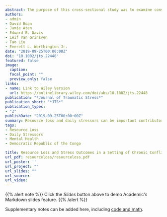 ```yaml
---
abstract: The purpose of this cross‐sectional study was to examine conservation of resources (COR) theory in the context of armed conflict in Africa. Specifically, within the setting of ongoing chronic conflict in the eastern Democratic Republic of the Congo (DRC), we tested the COR theory prediction that resource loss contributes to various stress outcomes. Consistent with COR theory, resource loss predicted all four stress outcomes above and beyond the contribution of demographics, relocation experiences, and daily stressors; however, this effect was small, ΔR2 = .02–.06. The most consistent and strongest predictors of stress outcomes were daily stressors, βs = .42–.62; number of relocation experiences, βs = .33–.43; and psychosocial resource loss (e.g., loss of hope, meaning or purpose in life, intimacy with friends and family, physical health of family), βs = .17–.26. We discuss the findings with consideration of research on disasters generally and armed conflicts specifically. We also discuss implications for humanitarian interventions with conflict‐affected populations in Africa and beyond.
authors:
- admin
- David Boan
- Jamie Aten
- Edward B. Davis
- Leif Van Grinsven
- Tao Liu
- Everett L. Worthington Jr.
date: "2019-09-25T00:00:00Z"
doi: "10.1002/jts.22448"
featured: false
image:
  caption: 
  focal_point: ""
  preview_only: false
links:
- name: Link to Wiley Version
  url: https://onlinelibrary.wiley.com/doi/abs/10.1002/jts.22448
publication: "*Journal of Traumatic Stress*"
publication_short: "*JTS*"
publication_types:
- "2"
publishDate: "2019-09-25T00:00:00Z"
summary: Resource loss and daily stressors can be important contributors to adverse mental health outcomes in conflict-affected groups within the DRC.
tags:
- Resource Loss
- Daily Stressors
- Mental Health
- Democratic Republic of the Congo

title: Resource Loss and Stress Outcomes in a Setting of Chronic Conflict
url_pdf: resourceloss/resourceloss.pdf
url_poster: ''
url_project: ""
url_slides: ""
url_source:
url_video: 
---
```


{{% alert note %}}
Click the *Slides* button above to demo Academic's Markdown slides feature.
{{% /alert %}}

Supplementary notes can be added here, including [code and math](https://sourcethemes.com/academic/docs/writing-markdown-latex/).
